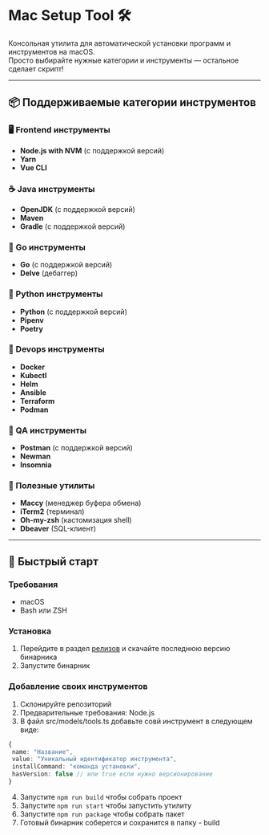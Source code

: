 # Mac Setup Tool 🛠️

Консольная утилита для автоматической установки программ и инструментов на macOS.  
Просто выбирайте нужные категории и инструменты — остальное сделает скрипт!

---

## 📦 Поддерживаемые категории инструментов

### 🖥️ Frontend инструменты

- **Node.js with NVM** (с поддержкой версий)
- **Yarn**
- **Vue CLI**

### ☕ Java инструменты

- **OpenJDK** (с поддержкой версий)
- **Maven**
- **Gradle** (с поддержкой версий)

### 🐹 Go инструменты

- **Go** (с поддержкой версий)
- **Delve** (дебаггер)

### 🐍 Python инструменты

- **Python** (с поддержкой версий)
- **Pipenv**
- **Poetry**

### 🚀 Devops инструменты

- **Docker**
- **Kubectl**
- **Helm**
- **Ansible**
- **Terraform**
- **Podman**

### 🧪 QA инструменты

- **Postman** (с поддержкой версий)
- **Newman**
- **Insomnia**

### 🔧 Полезные утилиты

- **Maccy** (менеджер буфера обмена)
- **iTerm2** (терминал)
- **Oh-my-zsh** (кастомизация shell)
- **Dbeaver** (SQL-клиент)

---

## 🚀 Быстрый старт

### Требования

- macOS
- Bash или ZSH

### Установка

1. Перейдите в раздел [релизов](https://github.com/silkdemon/help-me-work/releases) и скачайте последнюю версию бинарника
2. Запустите бинарник

### Добавление своих инструментов

1. Склонируйте репозиторий
2. Предварительные требования: Node.js
3. В файл src/models/tools.ts добавьте совй инструмент в следующем виде:

```ts
{
 name: "Название",
 value: "Уникальный идентификатор инструмента",
 installCommand: "команда установки",
 hasVersion: false // или true если нужно версионирование
}
```
4. Запустите `npm run build` чтобы собрать проект
5. Запустите `npm run start` чтобы запустить утилиту 
6. Запустите `npm run package` чтобы собрать пакет
7. Готовый бинарник соберется и сохранится в папку - build 
